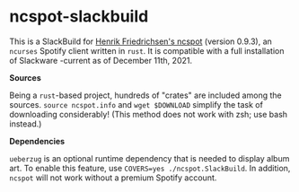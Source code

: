 # ncspot-slackbuild

This is a SlackBuild for [Henrik Friedrichsen's ncspot](https://github.com/hrkfdn/ncspot) (version 0.9.3), an `ncurses` Spotify client written in `rust`. It is compatible with a full installation of Slackware -current as of December 11th, 2021.

**Sources**

Being a `rust`-based project, hundreds of "crates" are included among the sources. `source ncspot.info` and `wget $DOWNLOAD` simplify the task of downloading considerably! (This method does not work with zsh; use bash instead.)

**Dependencies**

`ueberzug` is an optional runtime dependency that is needed to display album art. To enable this feature, use `COVERS=yes ./ncspot.SlackBuild`. In addition, `ncspot` will not work without a premium Spotify account.
